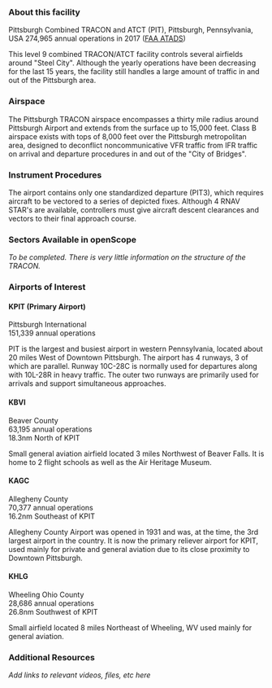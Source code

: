 ### About this facility
Pittsburgh Combined TRACON and ATCT (PIT), Pittsburgh, Pennsylvania, USA
274,965 annual operations in 2017 (<a href="https://aspm.faa.gov/opsnet/sys/Tracon.asp" target="_blank">FAA ATADS</a>)

This level 9 combined TRACON/ATCT facility controls several airfields around "Steel City". Although the yearly operations have been decreasing for the last 15 years, the facility still handles a large amount of traffic in and out of the Pittsburgh area.

### Airspace
The Pittsburgh TRACON airspace encompasses a thirty mile radius around Pittsburgh Airport and extends from the surface up to 15,000 feet.
Class B airspace exists with tops of 8,000 feet over the Pittsburgh metropolitan area, designed to deconflict noncommunicative VFR traffic from IFR traffic on arrival and departure procedures in and out of the "City of Bridges".

### Instrument Procedures
The airport contains only one standardized departure (PIT3), which requires aircraft to be vectored to a series of depicted fixes. Although 4 RNAV STAR's are available, controllers must give aircraft descent clearances and vectors to their final approach course.

### Sectors Available in openScope
_To be completed. There is very little information on the structure of the TRACON._

### Airports of Interest

#### KPIT (Primary Airport)
Pittsburgh International  
151,339 annual operations

PIT is the largest and busiest airport in western Pennsylvania, located about 20 miles West of Downtown Pittsburgh. The airport has 4 runways, 3 of which are parallel. Runway 10C-28C is normally used for departures along with 10L-28R in heavy traffic. The outer two runways are primarily used for arrivals and support simultaneous approaches.

#### KBVI
Beaver County  
63,195 annual operations  
18.3nm North of KPIT

Small general aviation airfield located 3 miles Northwest of Beaver Falls. It is home to 2 flight schools as well as the Air Heritage Museum.

#### KAGC
Allegheny County  
70,377 annual operations  
16.2nm Southeast of KPIT

Allegheny County Airport was opened in 1931 and was, at the time, the 3rd largest airport in the country. It is now the primary reliever airport for KPIT, used mainly for private and general aviation due to its close proximity to Downtown Pittsburgh.

#### KHLG
Wheeling Ohio County  
28,686 annual operations  
26.8nm Southwest of KPIT

Small airfield located 8 miles Northeast of Wheeling, WV used mainly for general aviation.

### Additional Resources
_Add links to relevant videos, files, etc here_

